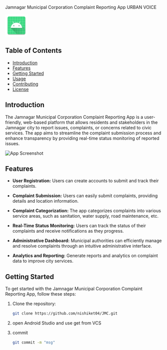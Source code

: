  Jamnagar Municipal Corporation Complaint Reporting App
 URBAN VOICE

![App Logo](app/src/main/res/mipmap-hdpi/ic_launcher.webp)

## Table of Contents
- [Introduction](#introduction)
- [Features](#features)
- [Getting Started](#getting-started)
- [Usage](#usage)
- [Contributing](#contributing)
- [License](#license)

## Introduction

The Jamnagar Municipal Corporation Complaint Reporting App is a user-friendly, web-based platform that allows residents and stakeholders in the Jamnagar city to report issues, complaints, or concerns related to civic services. The app aims to streamline the complaint submission process and enhance transparency by providing real-time status monitoring of reported issues.

![App Screenshot](Screenshot_2023-10-29_141729.png)

## Features

- **User Registration:** Users can create accounts to submit and track their complaints.

- **Complaint Submission:** Users can easily submit complaints, providing details and location information.

- **Complaint Categorization:** The app categorizes complaints into various service areas, such as sanitation, water supply, road maintenance, etc.

- **Real-Time Status Monitoring:** Users can track the status of their complaints and receive notifications as they progress.

- **Administrative Dashboard:** Municipal authorities can efficiently manage and resolve complaints through an intuitive administrative interface.

- **Analytics and Reporting:** Generate reports and analytics on complaint data to improve city services.

## Getting Started

To get started with the Jamnagar Municipal Corporation Complaint Reporting App, follow these steps:

1. Clone the repository:

   ```bash
   git clone https://github.com/nishiket04/JMC.git
2. open Android Studio and use get from VCS
3. commit
   ```bash
   git commit -m "msg"
